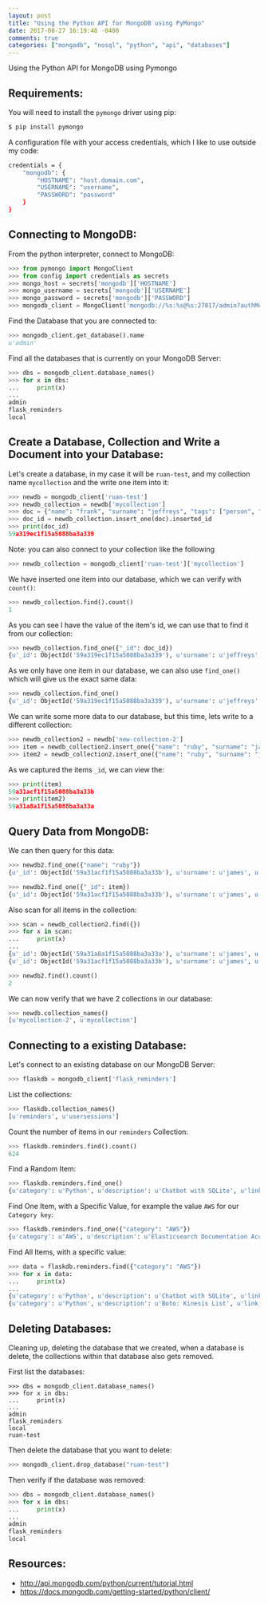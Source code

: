 ```yaml
---
layout: post
title: "Using the Python API for MongoDB using PyMongo"
date: 2017-08-27 16:19:48 -0400
comments: true
categories: ["mongodb", "nosql", "python", "api", "databases"] 
---
```



Using the Python API for MongoDB using Pymongo

## Requirements:

You will need to install the `pymongo` driver using pip:

```bash Install Pymongo
$ pip install pymongo
```

A configuration file with your access credentials, which I like to use outside my code:

```bash config.py
credentials = {
    "mongodb": {
        "HOSTNAME": "host.domain.com",
        "USERNAME": "username",
        "PASSWORD": "password"
    }
}
```

## Connecting to MongoDB:

From the python interpreter, connect to MongoDB:

```python 
>>> from pymongo import MongoClient
>>> from config import credentials as secrets
>>> mongo_host = secrets['mongodb']['HOSTNAME']
>>> mongo_username = secrets['mongodb']['USERNAME']
>>> mongo_password = secrets['mongodb']['PASSWORD']
>>> mongodb_client = MongoClient('mongodb://%s:%s@%s:27017/admin?authMechanism=SCRAM-SHA-1' % (mongo_username, mongo_password, mongo_host))
```

Find the Database that you are connected to:

```python
>>> mongodb_client.get_database().name
u'admin'
```

Find all the databases that is currently on your MongoDB Server:

```python
>>> dbs = mongodb_client.database_names()
>>> for x in dbs:
...     print(x)
...
admin
flask_reminders
local
```

## Create a Database, Collection and Write a Document into your Database:

Let's create a database, in my case it will be `ruan-test`, and my collection name `mycollection` and the write one item into it:

```python
>>> newdb = mongodb_client['ruan-test']
>>> newdb_collection = newdb['mycollection']
>>> doc = {"name": "frank", "surname": "jeffreys", "tags": ["person", "name"]}
>>> doc_id = newdb_collection.insert_one(doc).inserted_id
>>> print(doc_id)
59a319ec1f15a5088ba3a339
```

Note: you can also connect to your collection like the following

```python
>>> newdb_collection = mongodb_client['ruan-test']['mycollection']
```

We have inserted one item into our database, which we can verify with `count()`:

```python
>>> newdb_collection.find().count()
1
```

As you can see I have the value of the item's id, we can use that to find it from our collection:

```python
>>> newdb_collection.find_one({"_id": doc_id})
{u'_id': ObjectId('59a319ec1f15a5088ba3a339'), u'surname': u'jeffreys', u'name': u'frank', u'tags': [u'person', u'name']}
```

As we only have one item in our database, we can also use `find_one()` which will give us the exact same data:

```python
>>> newdb_collection.find_one()
{u'_id': ObjectId('59a319ec1f15a5088ba3a339'), u'surname': u'jeffreys', u'name': u'frank', u'tags': [u'person', u'name']}
```

We can write some more data to our database, but this time, lets write to a different collection:

```python
>>> newdb_collection2 = newdb['new-collection-2']
>>> item = newdb_collection2.insert_one({"name": "ruby", "surname": "james"}).inserted_id
>>> item2 = newdb_collection2.insert_one({"name": "ruby", "surname": "james"}).inserted_id
```

As we captured the items `_id`, we can view the:

```python
>>> print(item)
59a31acf1f15a5088ba3a33b
>>> print(item2)
59a31a8a1f15a5088ba3a33a
```

## Query Data from MongoDB:

We can then query for this data:

```python
>>> newdb2.find_one({"name": "ruby"})
{u'_id': ObjectId('59a31acf1f15a5088ba3a33b'), u'surname': u'james', u'name': u'ruby'}

>>> newdb2.find_one({"_id": item})
{u'_id': ObjectId('59a31acf1f15a5088ba3a33b'), u'surname': u'james', u'name': u'ruby'}
```

Also scan for all items in the collection:

```python
>>> scan = newdb_collection2.find({})
>>> for x in scan:
...     print(x)
...
{u'_id': ObjectId('59a31a8a1f15a5088ba3a33a'), u'surname': u'james', u'name': u'phillip'}
{u'_id': ObjectId('59a31acf1f15a5088ba3a33b'), u'surname': u'james', u'name': u'ruby'}

>>> newdb2.find().count()
2
```

We can now verify that we have 2 collections in our database:

```python
>>> newdb.collection_names()
[u'mycollection-2', u'mycollection']
```

## Connecting to a existing Database:

Let's connect to an existing database on our MongoDB Server:

```python
>>> flaskdb = mongodb_client['flask_reminders']
```

List the collections:

```python
>>> flaskdb.collection_names()
[u'reminders', u'usersessions']
```

Count the number of items in our `reminders` Collection:

```python
>>> flaskdb.reminders.find().count()
624
```

Find a Random Item:

```python
>>> flaskdb.reminders.find_one()
{u'category': u'Python', u'description': u'Chatbot with SQLite', u'link': u'http://rodic.fr/blog/python-chatbot-1/', u'date': u'2017-01-03', u'_id': ObjectId('586bb6dd0269103671afce32'), u'type': u'Discovered Service'}
```

Find One Item, with a Specific Value, for example the value `AWS` for our `Category key`:

```python
>>> flaskdb.reminders.find_one({"category": "AWS"})
{u'category': u'AWS', u'description': u'Elasticsearch Documentation Access Policies', u'link': u'http://docs.aws.amazon.com/elasticsearch-service/latest/developerguide/es-createupdatedomains.html#es-createdomain-configure-access-policies', u'date': u'2017-02-13', u'_id': ObjectId('58a1d45202691070616947c3'), u'type': u'Documentation'}
```

Find All Items, with a specific value:

```python
>>> data = flaskdb.reminders.find({"category": "AWS"})
>>> for x in data:
...     print(x)
...
{u'category': u'Python', u'description': u'Chatbot with SQLite', u'link': u'http://rodic.fr/blog/python-chatbot-1/', u'date': u'2017-01-03', u'_id': ObjectId('586bb6dd0269103671afce32'), u'type': u'Discovered Service'}
{u'category': u'Python', u'description': u'Boto: Kinesis List', u'link': u'https://gitlab.com/rbekker87/code-examples/blob/master/kinesis/firehose/python/firehose.list.py', u'date': u'2017-01-05', u'_id': ObjectId('586dde1e0269103671afce36'), u'type': u'Stuff Done'}
```

## Deleting Databases:

Cleaning up, deleting the database that we created, when a database is delete, the collections within that database also gets removed. 

First list the databases:

```
>>> dbs = mongodb_client.database_names()
>>> for x in dbs:
...     print(x)
...
admin
flask_reminders
local
ruan-test
```

Then delete the database that you want to delete:

```python
>>> mongodb_client.drop_database("ruan-test")
```

Then verify if the database was removed:

```python
>>> dbs = mongodb_client.database_names()
>>> for x in dbs:
...     print(x)
...
admin
flask_reminders
local
```

## Resources:

- http://api.mongodb.com/python/current/tutorial.html
- https://docs.mongodb.com/getting-started/python/client/
